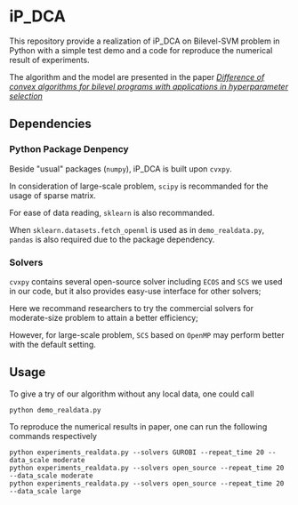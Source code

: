 # iP_DCA
This repository provide a realization of iP_DCA on Bilevel-SVM problem in Python with a simple test demo and a code for reproduce the numerical result of experiments.

The algorithm and the model are presented in the paper [_Difference of convex algorithms for bilevel programs with applications in hyperparameter selection_](https://arxiv.org/pdf/2102.09006.pdf)

## Dependencies
### Python Package Denpency
Beside "usual" packages (`numpy`), iP_DCA is built upon `cvxpy`. 

In consideration of large-scale problem, `scipy` is recommanded for the usage of sparse matrix.

For ease of data reading, `sklearn` is also recommanded.

When `sklearn.datasets.fetch_openml` is used as in `demo_realdata.py`, `pandas` is also required due to the package dependency.

### Solvers 
`cvxpy` contains several open-source solver including `ECOS` and `SCS` we used in our code, but it also provides easy-use interface for other solvers;

Here we recommand researchers to try the commercial solvers for moderate-size problem to attain a better efficiency;

However, for large-scale problem, `SCS` based on `OpenMP` may perform better with the default setting. 

## Usage
To give a try of our algorithm without any local data, one could call 
```
python demo_realdata.py
```
To reproduce the numerical results in paper, one can run the following commands respectively
```
python experiments_realdata.py --solvers GUROBI --repeat_time 20 --data_scale moderate
python experiments_realdata.py --solvers open_source --repeat_time 20 --data_scale moderate
python experiments_realdata.py --solvers open_source --repeat_time 20 --data_scale large
```

